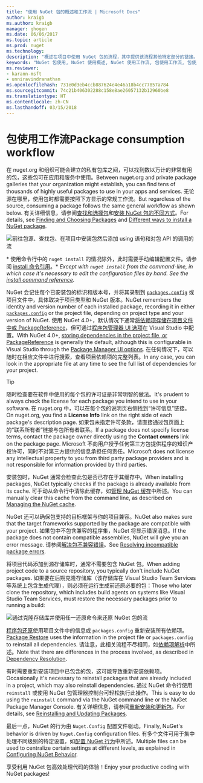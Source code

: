 ```yaml
---
title: "使用 NuGet 包的概述和工作流 | Microsoft Docs"
author: kraigb
ms.author: kraigb
manager: ghogen
ms.date: 06/06/2017
ms.topic: article
ms.prod: nuget
ms.technology: 
description: "概述在项目中使用 NuGet 包的流程，其中提供该流程其他特定部分的链接。"
keywords: "NuGet 包使用, NuGet 使用概述, NuGet 使用工作流, 包使用工作流, 包使用概述"
ms.reviewer:
- karann-msft
- unniravindranathan
ms.openlocfilehash: 731e0d3eb4ccb887624e4e46a18b4cc77857a784
ms.sourcegitcommit: 74c21b406302288c158e8ae26057132b12960be8
ms.translationtype: HT
ms.contentlocale: zh-CN
ms.lasthandoff: 03/15/2018
---
```

# <a name="package-consumption-workflow"></a><span data-ttu-id="eb815-104">包使用工作流</span><span class="sxs-lookup"><span data-stu-id="eb815-104">Package consumption workflow</span></span>

<span data-ttu-id="eb815-105">在 nuget.org 和组织可能会建立的私有包库之间，可以找到数以万计的非常有用的包，这些包可在应用和服务中使用。</span><span class="sxs-lookup"><span data-stu-id="eb815-105">Between nuget.org and private package galleries that your organization might establish, you can find tens of thousands of highly useful packages to use in your apps and services.</span></span> <span data-ttu-id="eb815-106">无论源在哪里，使用包时都需要按照下方显示的常规工作流。</span><span class="sxs-lookup"><span data-stu-id="eb815-106">But regardless of the source, consuming a package follows the same general workflow as shown below.</span></span> <span data-ttu-id="eb815-107">有关详细信息，请参阅[查找和选择包](../consume-packages/finding-and-choosing-packages.md)和[安装 NuGet 包的不同方式](ways-to-install-a-package.md)。</span><span class="sxs-lookup"><span data-stu-id="eb815-107">For details, see [Finding and Choosing Packages](../consume-packages/finding-and-choosing-packages.md) and [Different ways to install a NuGet package](ways-to-install-a-package.md).</span></span>

![前往包源、查找包、在项目中安装包然后添加 using 语句和对包 API 的调用的流](media/Overview-01-GeneralFlow.png)

<span data-ttu-id="eb815-109">\* 使用命令行中的 `nuget install` 的情况除外，此时需要手动编辑配置文件。请参阅 [install 命令引用](../tools/cli-ref-install.md)。</span><span class="sxs-lookup"><span data-stu-id="eb815-109">\* _Except with `nuget install` from the command-line, in which case it's necessary to edit the configuration files by hand. See the [install command reference](../tools/cli-ref-install.md)._</span></span>

<span data-ttu-id="eb815-110">NuGet 会记住每个已安装包的标识和版本号，并将其录制到 [`packages.config`](../reference/packages-config.md) 或项目文件中，具体取决于项目类型和 NuGet 版本。</span><span class="sxs-lookup"><span data-stu-id="eb815-110">NuGet remembers the identity and version number of each installed package, recording it in either [`packages.config`](../reference/packages-config.md) or the project file, depending on project type and your version of NuGet.</span></span> <span data-ttu-id="eb815-111">使用 NuGet 4.0+，默认情况下通常[将依赖项存储在项目文件中或 PackageReference](../consume-packages/package-references-in-project-files.md)，但可通过[程序包管理器 UI 选项](../tools/package-manager-ui.md)在 Visual Studio 中配置。</span><span class="sxs-lookup"><span data-stu-id="eb815-111">With NuGet 4.0+, [storing dependencies in the project file, or PackageReference](../consume-packages/package-references-in-project-files.md) is generally the default, although this is configurable in Visual Studio through the [Package Manager UI options](../tools/package-manager-ui.md).</span></span> <span data-ttu-id="eb815-112">在任何情况下，可以随时在相应文件中进行搜索，查看项目依赖项的完整列表。</span><span class="sxs-lookup"><span data-stu-id="eb815-112">In any case, you can look in the appropriate file at any time to see the full list of dependencies for your project.</span></span>

> [!Tip]
> <span data-ttu-id="eb815-113">随时检查要在软件中使用的每个包的许可证是非常明智的做法。</span><span class="sxs-lookup"><span data-stu-id="eb815-113">It's prudent to always check the license for each package you intend to use in your software.</span></span> <span data-ttu-id="eb815-114">在 nuget.org 中，可以在每个包的说明页右侧找到“许可信息”链接。</span><span class="sxs-lookup"><span data-stu-id="eb815-114">On nuget.org, you find a **License Info** link on the right side of each package's description page.</span></span> <span data-ttu-id="eb815-115">如果包未指定许可条款，请直接通过包页面上的“联系所有者”链接与包所有者联系。</span><span class="sxs-lookup"><span data-stu-id="eb815-115">If a package does not specify license terms, contact the package owner directly using the **Contact owners** link on the package page.</span></span> <span data-ttu-id="eb815-116">Microsoft 不向用户授予任何第三方包提供程序的知识产权许可，同时不对第三方提供的信息承担任何责任。</span><span class="sxs-lookup"><span data-stu-id="eb815-116">Microsoft does not license any intellectual property to you from third party package providers and is not responsible for information provided by third parties.</span></span>

<span data-ttu-id="eb815-117">安装包时，NuGet 通常会检查此包是否已存在于其缓存中。</span><span class="sxs-lookup"><span data-stu-id="eb815-117">When installing packages, NuGet typically checks if the package is already available from its cache.</span></span> <span data-ttu-id="eb815-118">可手动从命令行中清除此缓存，如[管理 NuGet 缓存](../consume-packages/managing-the-nuget-cache.md)中所述。</span><span class="sxs-lookup"><span data-stu-id="eb815-118">You can manually clear this cache from the command line, as described on [Managing the NuGet cache](../consume-packages/managing-the-nuget-cache.md).</span></span>

<span data-ttu-id="eb815-119">NuGet 还可以确保包支持的目标框架与你的项目兼容。</span><span class="sxs-lookup"><span data-stu-id="eb815-119">NuGet also makes sure that the target frameworks supported by the package are compatible with your project.</span></span> <span data-ttu-id="eb815-120">如果包中不包含兼容的程序集，NuGet 将显示错误消息。</span><span class="sxs-lookup"><span data-stu-id="eb815-120">If the package does not contain compatible assemblies, NuGet will give you an error message.</span></span> <span data-ttu-id="eb815-121">请参阅[解决包不兼容错误](dependency-resolution.md#resolving-incompatible-package-errors)。</span><span class="sxs-lookup"><span data-stu-id="eb815-121">See [Resolving incompatible package errors](dependency-resolution.md#resolving-incompatible-package-errors).</span></span>

<span data-ttu-id="eb815-122">将项目代码添加到源存储库时，通常不需要包含 NuGet 包。</span><span class="sxs-lookup"><span data-stu-id="eb815-122">When adding project code to a source repository, you typically don't include NuGet packages.</span></span> <span data-ttu-id="eb815-123">如果要在后期克隆存储库（该存储库在 Visual Studio Team Services 等系统上包含生成代理），则必须在运行生成前还原必要的包：</span><span class="sxs-lookup"><span data-stu-id="eb815-123">Those who later clone the repository, which includes build agents on systems like Visual Studio Team Services, must restore the necessary packages prior to running a build:</span></span>

![通过克隆存储库并使用任一还原命令来还原 NuGet 包的流](media/Overview-02-RestoreFlow.png)

<span data-ttu-id="eb815-125">[程序包还原](../consume-packages/package-restore.md)使用项目文件中的信息或 `packages.config` 重新安装所有依赖项。</span><span class="sxs-lookup"><span data-stu-id="eb815-125">[Package Restore](../consume-packages/package-restore.md) uses the information in the project file or `packages.config` to reinstall all dependencies.</span></span> <span data-ttu-id="eb815-126">请注意，此相关流程不尽相同，如[依赖项解析](../consume-packages/dependency-resolution.md)中所述。</span><span class="sxs-lookup"><span data-stu-id="eb815-126">Note that there are differences in the process involved, as described in [Dependency Resolution](../consume-packages/dependency-resolution.md).</span></span>

<span data-ttu-id="eb815-127">有时需要重新安装项目中已包含的包，这可能导致重新安装依赖项。</span><span class="sxs-lookup"><span data-stu-id="eb815-127">Occasionally it's necessary to reinstall packages that are already included in a project, which may also reinstall dependencies.</span></span> <span data-ttu-id="eb815-128">通过 NuGet 命令行使用 `reinstall` 或使用 NuGet 包管理器控制台可轻松执行此操作。</span><span class="sxs-lookup"><span data-stu-id="eb815-128">This is easy to do using the `reinstall` command via the NuGet command line or the NuGet Package Manager Console.</span></span> <span data-ttu-id="eb815-129">有关详细信息，请参阅[重新安装和更新包](../consume-packages/reinstalling-and-updating-packages.md)。</span><span class="sxs-lookup"><span data-stu-id="eb815-129">For details, see [Reinstalling and Updating Packages](../consume-packages/reinstalling-and-updating-packages.md).</span></span>

<span data-ttu-id="eb815-130">最后一点，NuGet 的行为由 `Nuget.Config` 配置文件驱动。</span><span class="sxs-lookup"><span data-stu-id="eb815-130">Finally, NuGet's behavior is driven by `Nuget.Config` configuration files.</span></span> <span data-ttu-id="eb815-131">有多个文件可用于集中处理不同级别的特定设置，如[配置 NuGet 行为](../consume-packages/configuring-nuget-behavior.md)中所述。</span><span class="sxs-lookup"><span data-stu-id="eb815-131">Multiple files can be used to centralize certain settings at different levels, as explained in [Configuring NuGet Behavior](../consume-packages/configuring-nuget-behavior.md).</span></span>

<span data-ttu-id="eb815-132">享受利用 NuGet 包高效处理代码的体验！</span><span class="sxs-lookup"><span data-stu-id="eb815-132">Enjoy your productive coding with NuGet packages!</span></span>
